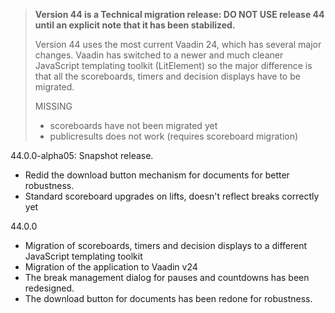 > **Version 44 is a Technical migration release: DO NOT USE release 44 until an explicit note that it has been stabilized.**
>
> Version 44 uses the most current Vaadin 24, which has several major changes.  Vaadin has switched to a newer and much cleaner JavaScript templating toolkit (LitElement) so the major difference is that all the scoreboards, timers and decision displays have to be migrated.
>
> MISSING
>
> - scoreboards have not been migrated yet
> - publicresults does not work (requires scoreboard migration)

44.0.0-alpha05: Snapshot release.

- Redid the download button mechanism for documents for better robustness.
- Standard scoreboard upgrades on lifts, doesn't reflect breaks correctly yet

44.0.0

- Migration of scoreboards, timers and decision displays to a different JavaScript templating toolkit
- Migration of the application to Vaadin v24
- The break management dialog for pauses and countdowns has been redesigned.
- The download button for documents has been redone for robustness.
